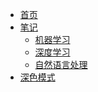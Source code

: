 - [首页](https://limingluo.gethub.io/)
- [笔记]()
  - [机器学习](https://limingluo.github.io/machinelearning)
  - [深度学习](https://limingluo.github.io/deeplearning)
  - [自然语言处理](https://limingluo.github.io/nlp)
- [<span id="theme" onclick="changeTheme()">深色模式</span>]()
<link id = "currentTheme" rel="stylesheet" href="//cdn.jsdelivr.net/npm/docsify@latest/lib/themes/vue.css">

